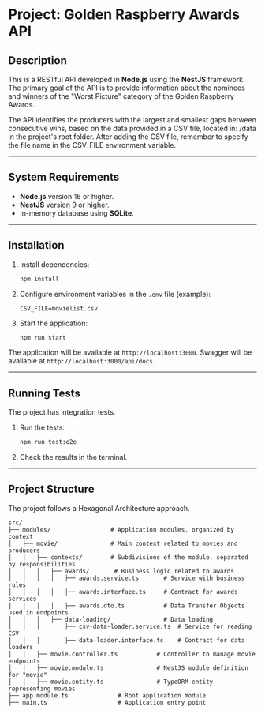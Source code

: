 # Project: Golden Raspberry Awards API

## Description

This is a RESTful API developed in **Node.js** using the **NestJS** framework. The primary goal of the API is to provide information about the nominees and winners of the "Worst Picture" category of the Golden Raspberry Awards.

The API identifies the producers with the largest and smallest gaps between consecutive wins, based on the data provided in a CSV file, located in: /data in the project's root folder. After adding the CSV file, remember to specify the file name in the CSV_FILE environment variable.

---

## System Requirements

- **Node.js** version 16 or higher.
- **NestJS** version 9 or higher.
- In-memory database using **SQLite**.

---

## Installation

1. Install dependencies:

   ```bash
   npm install
   ```

2. Configure environment variables in the `.env` file (example):

   ```env
   CSV_FILE=movielist.csv
   ```

3. Start the application:

   ```bash
   npm run start
   ```

The application will be available at `http://localhost:3000`.
Swagger will be available at `http://localhost:3000/api/docs`.

---

## Running Tests

The project has integration tests.

1. Run the tests:

   ```bash
   npm run test:e2e
   ```

2. Check the results in the terminal.

---

## Project Structure

The project follows a Hexagonal Architecture approach.

```
src/
├── modules/                 # Application modules, organized by context
│   ├── movie/               # Main context related to movies and producers
│   │   ├── contexts/        # Subdivisions of the module, separated by responsibilities
│   │   │   ├── awards/       # Business logic related to awards
│   │   │   │   ├── awards.service.ts       # Service with business rules
│   │   │   │   ├── awards.interface.ts     # Contract for awards services
│   │   │   │   ├── awards.dto.ts           # Data Transfer Objects used in endpoints
│   │   │   ├── data-loading/               # Data loading
│   │   │       ├── csv-data-loader.service.ts  # Service for reading CSV
│   │   │       ├── data-loader.interface.ts    # Contract for data loaders
│   │   ├── movie.controller.ts           # Controller to manage movie endpoints
│   │   ├── movie.module.ts               # NestJS module definition for "movie"
│   │   ├── movie.entity.ts               # TypeORM entity representing movies
├── app.module.ts              # Root application module
├── main.ts                    # Application entry point

```
